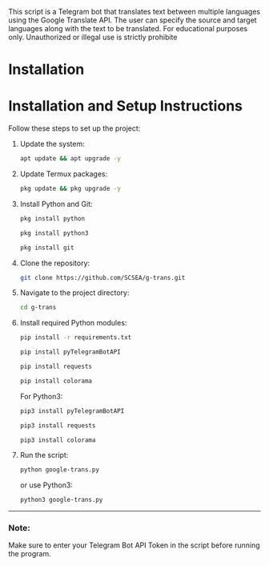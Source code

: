This script is a Telegram bot that translates text between multiple languages using the Google Translate API.
The user can specify the source and target languages along with the text to be translated.
For educational purposes only. Unauthorized or illegal use is strictly prohibite

# Installation

# Installation and Setup Instructions

Follow these steps to set up the project:

1. Update the system:

    ```bash
    apt update && apt upgrade -y
    ```

2. Update Termux packages:

    ```bash
    pkg update && pkg upgrade -y
    ```

3. Install Python and Git:

    ```bash
    pkg install python
    ```
    ```bash
    pkg install python3
    ```
    ```bash
    pkg install git
    ```

4. Clone the repository:

    ```bash
    git clone https://github.com/SCSEA/g-trans.git
    ```

5. Navigate to the project directory:

    ```bash
    cd g-trans
    ```

6. Install required Python modules:

    ```bash
    pip install -r requirements.txt
    ```
    ```bash
    pip install pyTelegramBotAPI
    ```
    ```bash
    pip install requests
    ```
    ```bash
    pip install colorama
    ```

    For Python3:
    ```bash
    pip3 install pyTelegramBotAPI
    ```
    ```bash
    pip3 install requests
    ```
    ```bash
    pip3 install colorama
    ```

7. Run the script:

    ```bash
    python google-trans.py
    ```

    or use Python3:

    ```bash
    python3 google-trans.py
    ```

---

### Note:
Make sure to enter your Telegram Bot API Token in the script before running the program.

